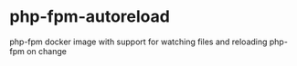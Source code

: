 # php-fpm-autoreload
php-fpm docker image with support for watching files and reloading php-fpm on change
